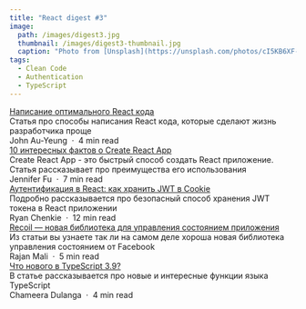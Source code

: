 ```yaml
---
title: "React digest #3"
image: 
  path: /images/digest3.jpg
  thumbnail: /images/digest3-thumbnail.jpg
  caption: "Photo from [Unsplash](https://unsplash.com/photos/cI5KB6XF-EI)"
tags:
  - Clean Code
  - Authentication
  - TypeScript
---
```


<div class="digest">
    <a href="https://levelup.gitconnected.com/writing-clean-react-code-74b42f9cc70c">Написание оптимального React кода</a>
    <div class="digest-desc">Статья про способы написания React кода, которые сделают жизнь разработчика проще</div> 
    <div class="digest-time">John Au-Yeung &nbsp;&middot;&nbsp; 4 min read</div>
</div>

<div class="digest">
    <a href="https://medium.com/better-programming/10-fun-facts-about-create-react-app-eb7124aa3785">10 интересных фактов о Create React App</a>
    <div class="digest-desc">Create React App - это быстрый способ создать React приложение. Статья рассказывает про преимущества его использования</div> 
    <div class="digest-time">Jennifer Fu &nbsp;&middot;&nbsp; 7 min read</div>
</div>

<div class="digest">
    <a href="https://medium.com/@ryanchenkie_40935/react-authentication-how-to-store-jwt-in-a-cookie-346519310e81">Аутентификация в React: как хранить JWT в Cookie</a>
    <div class="digest-desc">Подробно рассказывается про безопасный способ хранения JWT токена в React приложении</div> 
    <div class="digest-time">Ryan Chenkie &nbsp;&middot;&nbsp; 12 min read</div>
</div>

<div class="digest">
    <a href="https://blog.usejournal.com/recoil-a-better-react-state-management-library-c136c41a5578">Recoil — новая библиотека для управления состоянием приложения</a>
    <div class="digest-desc">Из статьи вы узнаете так ли на самом деле хороша новая библиотека управления состоянием от Facebook</div> 
    <div class="digest-time">Rajan Mali &nbsp;&middot;&nbsp; 5 min read</div>
</div>

<div class="digest">
    <a href="https://medium.com/better-programming/whats-new-in-typescript-3-9-70e3d2eabe26">Что нового в TypeScript 3.9?</a>
    <div class="digest-desc">В статье рассказывается про новые и интересные функции языка TypeScript</div> 
    <div class="digest-time">Chameera Dulanga &nbsp;&middot;&nbsp; 4 min read</div>
</div>